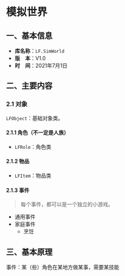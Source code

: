 # 模拟世界

## 一、基本信息

- **库名称**：`LF.SimWorld`
- **版　本**：V1.0
- **时　间**：2021年7月1日


## 二、主要内容

### 2.1 对象

`LFObject`：基础对象类。

#### 2.1.1 角色（不一定是人族）

- `LFRole`：角色类

#### 2.1.2 物品

- `LFItem`：物品类

#### 2.1.3 事件

>   每个事件，都可以是一个独立的小游戏。

- 通用事件
- 家庭事件
  - 烹饪

## 三、基本原理

事件：某（些）角色在某地方做某事，需要某技能